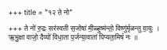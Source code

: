 +++
title = "१२ ते नो"

+++
ते नो॑ रु॒द्रः सर॑स्वती स॒जोषा॑ मी॒ळ्हुष्म॑न्तो॒ विष्णु॑र्मृळन्तु वा॒युः ।  
ऋ॒भु॒क्षा वाजो॒ दैव्यो॑ विधा॒ता प॒र्जन्या॒वाता॑ पिप्यता॒मिषं॑ नः ॥